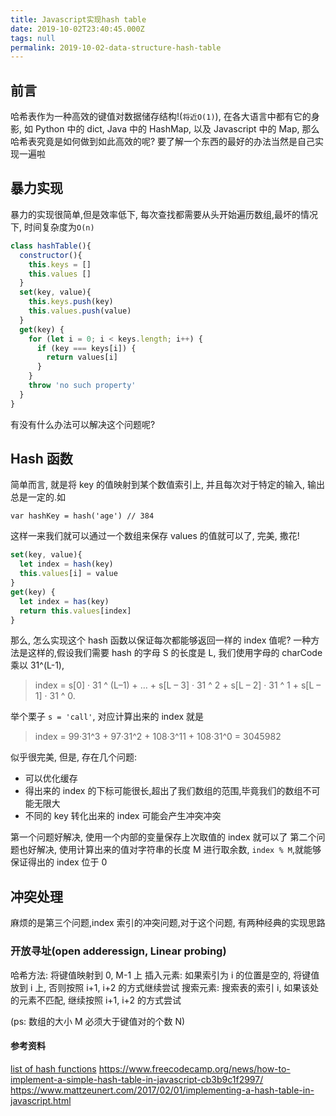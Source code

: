 ```yaml
---
title: Javascript实现hash table
date: 2019-10-02T23:40:45.000Z
tags: null
permalink: 2019-10-02-data-structure-hash-table
---
```


## 前言

哈希表作为一种高效的键值对数据储存结构!(`将近O(1)`), 在各大语言中都有它的身影, 如 Python 中的 dict, Java 中的 HashMap, 以及 Javascript 中的 Map, 那么哈希表究竟是如何做到如此高效的呢? 要了解一个东西的最好的办法当然是自己实现一遍啦

## 暴力实现

暴力的实现很简单,但是效率低下, 每次查找都需要从头开始遍历数组,最坏的情况下, 时间复杂度为`O(n)`

```js
class hashTable(){
  constructor(){
    this.keys = []
    this.values []
  }
  set(key, value){
    this.keys.push(key)
    this.values.push(value)
  }
  get(key) {
    for (let i = 0; i < keys.length; i++) {
      if (key === keys[i]) {
        return values[i]
      }
    }
    throw 'no such property'
  }
}
```

有没有什么办法可以解决这个问题呢?

## Hash 函数

简单而言, 就是将 key 的值映射到某个数值索引上, 并且每次对于特定的输入, 输出总是一定的.如

```
var hashKey = hash('age') // 384
```

这样一来我们就可以通过一个数组来保存 values 的值就可以了, 完美, 撒花!

```js
set(key, value){
  let index = hash(key)
  this.values[i] = value
}
get(key) {
  let index = has(key)
  return this.values[index]
}
```

那么, 怎么实现这个 hash 函数以保证每次都能够返回一样的 index 值呢? 一种方法是这样的,假设我们需要 hash 的字母 S 的长度是 L, 我们使用字母的 charCode 乘以 31^(L-1),

> index = s[0] · 31 ^ (L–1) + … + s[L – 3] · 31 ^ 2 + s[L – 2] · 31 ^ 1 + s[L – 1] · 31 ^ 0.

举个栗子 `s = 'call'`, 对应计算出来的 index 就是

> index = 99·31^3 + 97·31^2 + 108·3^11 + 108·31^0 = 3045982

似乎很完美, 但是, 存在几个问题:

- 可以优化缓存
- 得出来的 index 的下标可能很长,超出了我们数组的范围,毕竟我们的数组不可能无限大
- 不同的 key 转化出来的 index 可能会产生冲突冲突

第一个问题好解决, 使用一个内部的变量保存上次取值的 index 就可以了
第二个问题也好解决, 使用计算出来的值对字符串的长度 M 进行取余数, `index % M`,就能够保证得出的 index 位于 0

## 冲突处理

麻烦的是第三个问题,index 索引的冲突问题,对于这个问题, 有两种经典的实现思路

### 开放寻址(open adderessign, Linear probing)

哈希方法: 将键值映射到 0, M-1 上
插入元素: 如果索引为 i 的位置是空的, 将键值放到 i 上, 否则按照 i+1, i+2 的方式继续尝试
搜索元素: 搜索表的索引 i, 如果该处的元素不匹配, 继续按照 i+1, i+2 的方式尝试

(ps: 数组的大小 M 必须大于键值对的个数 N)

#### 参考资料

[list of hash functions](https://en.wikipedia.org/wiki/List_of_hash_functions)
<https://www.freecodecamp.org/news/how-to-implement-a-simple-hash-table-in-javascript-cb3b9c1f2997/>
<https://www.mattzeunert.com/2017/02/01/implementing-a-hash-table-in-javascript.html>
